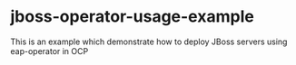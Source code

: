 # jboss-operator-usage-example
This is an example which demonstrate how to deploy JBoss servers using eap-operator in OCP
